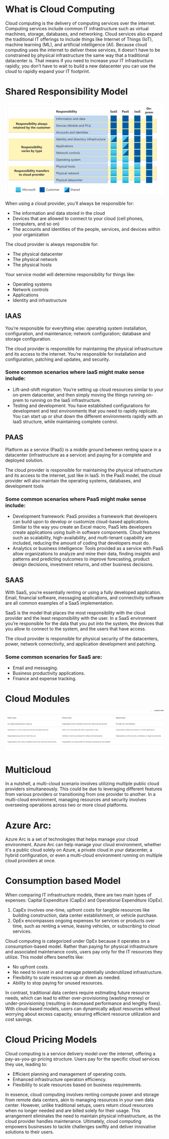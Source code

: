 # What is Cloud Computing

Cloud computing is the delivery of computing services over the internet. Computing services include common IT infrastructure such as virtual machines, storage, databases, and networking. Cloud services also expand the traditional IT offerings to include things like Internet of Things (IoT), machine learning (ML), and artificial intelligence (AI).
Because cloud computing uses the internet to deliver these services, it doesn’t have to be constrained by physical infrastructure the same way that a traditional datacenter is. That means if you need to increase your IT infrastructure rapidly, you don’t have to wait to build a new datacenter you can use the cloud to rapidly expand your IT footprint.

# Shared Responsibility Model

![Responsibility model](<../Pictures/Responsibility Model.png>)

When using a cloud provider, you’ll always be responsible for:
- The information and data stored in the cloud
- Devices that are allowed to connect to your cloud (cell phones, computers, and so on)
- The accounts and identities of the people, services, and devices within your organization

The cloud provider is always responsible for:
- The physical datacenter
- The physical network
- The physical hosts

Your service model will determine responsibility for things like:
- Operating systems
- Network controls
- Applications
- Identity and infrastructure

## IAAS
You’re responsible for everything else: operating system installation, configuration, and maintenance; network configuration; database and storage configuration.

The cloud provider is responsible for maintaining the physical infrastructure and its access to the internet. You’re responsible for installation and configuration, patching and updates, and security.

### Some common scenarios where IaaS might make sense include:
- Lift-and-shift migration: You’re setting up cloud resources similar to your on-prem datacenter, and then simply moving the things running on-prem to running on the IaaS infrastructure.
- Testing and development: You have established configurations for development and test environments that you need to rapidly replicate. You can start up or shut down the different environments rapidly with an IaaS structure, while maintaining complete control.

## PAAS

Platform as a service (PaaS) is a middle ground between renting space in a datacenter (infrastructure as a service) and paying for a complete and deployed solution.

The cloud provider is responsible for maintaining the physical infrastructure and its access to the internet, just like in IaaS. In the PaaS model, the cloud provider will also maintain the operating systems, databases, and development tools

### Some common scenarios where PaaS might make sense include:
- Development framework: PaaS provides a framework that developers can build upon to develop or customize cloud-based applications. Similar to the way you create an Excel macro, PaaS lets developers create applications using built-in software components. Cloud features such as scalability, high-availability, and multi-tenant capability are included, reducing the amount of coding that developers must do.
- Analytics or business intelligence: Tools provided as a service with PaaS allow organizations to analyze and mine their data, finding insights and patterns and predicting outcomes to improve forecasting, product design decisions, investment returns, and other business decisions.

## SAAS
With SaaS, you’re essentially renting or using a fully developed application. Email, financial software, messaging applications, and connectivity software are all common examples of a SaaS implementation.

SaaS is the model that places the most responsibility with the cloud provider and the least responsibility with the user. In a SaaS environment you’re responsible for the data that you put into the system, the devices that you allow to connect to the system, and the users that have access.

The cloud provider is responsible for physical security of the datacenters, power, network connectivity, and application development and patching.

### Some common scenarios for SaaS are:
- Email and messaging.
- Business productivity applications.
- Finance and expense tracking.

# Cloud Modules

![Cloud Modules](<../Pictures/Cloud Modules.png>)

# Multicloud
In a nutshell, a multi-cloud scenario involves utilizing multiple public cloud providers simultaneously. This could be due to leveraging different features from various providers or transitioning from one provider to another. In a multi-cloud environment, managing resources and security involves overseeing operations across two or more cloud platforms.
 
# Azure Arc:
Azure Arc is a set of technologies that helps manage your cloud environment. Azure Arc can help manage your cloud environment, whether it's a public cloud solely on Azure, a private cloud in your datacenter, a hybrid configuration, or even a multi-cloud environment running on multiple cloud providers at once.
 
# Consumption based Model
 
When comparing IT infrastructure models, there are two main types of expenses: Capital Expenditure (CapEx) and Operational Expenditure (OpEx).
1. CapEx involves one-time, upfront costs for tangible resources like building construction, data center establishment, or vehicle purchase.
2. OpEx encompasses ongoing expenses for services or products over time, such as renting a venue, leasing vehicles, or subscribing to cloud services.

Cloud computing is categorized under OpEx because it operates on a consumption-based model. Rather than paying for physical infrastructure and associated maintenance costs, users pay only for the IT resources they utilize. This model offers benefits like:
- No upfront costs.
- No need to invest in and manage potentially underutilized infrastructure.
- Flexibility to scale resources up or down as needed.
- Ability to stop paying for unused resources.

In contrast, traditional data centers require estimating future resource needs, which can lead to either over-provisioning (wasting money) or under-provisioning (resulting in decreased performance and lengthy fixes). With cloud-based models, users can dynamically adjust resources without worrying about excess capacity, ensuring efficient resource utilization and cost savings.
 
# Cloud Pricing Models
 
Cloud computing is a service delivery model over the internet, offering a pay-as-you-go pricing structure. Users pay for the specific cloud services they use, leading to:
- Efficient planning and management of operating costs.
- Enhanced infrastructure operation efficiency.
- Flexibility to scale resources based on business requirements.

In essence, cloud computing involves renting compute power and storage from remote data centers, akin to managing resources in your own data center. However, unlike traditional setups, users return cloud resources when no longer needed and are billed solely for their usage. This arrangement eliminates the need to maintain physical infrastructure, as the cloud provider handles maintenance. Ultimately, cloud computing empowers businesses to tackle challenges swiftly and deliver innovative solutions to their users.

